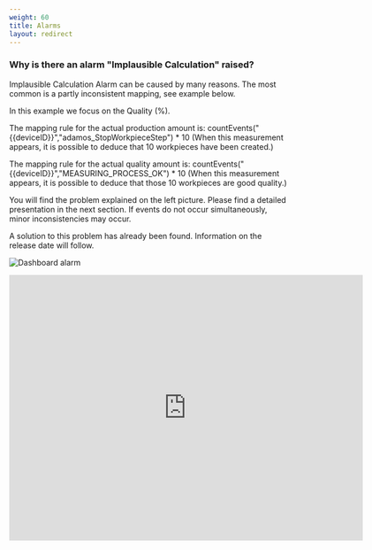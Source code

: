 ```yaml
---
weight: 60
title: Alarms
layout: redirect
---
```


### Why is there an alarm "Implausible Calculation" raised?

Implausible Calculation Alarm can be caused by many reasons. The most common is a partly inconsistent mapping, see example below.

In this example we focus on the Quality (%).<br>

The mapping rule for the actual production amount is: countEvents("{{deviceID}}","adamos_StopWorkpieceStep") * 10 (When this measurement appears, it is possible to deduce that 10 workpieces have been created.)<br>

The mapping rule for the actual quality amount is: countEvents("{{deviceID}}","MEASURING_PROCESS_OK") * 10 (When this measurement appears, it is possible to deduce that those 10 workpieces are good quality.)

You will find the problem explained on the left picture. Please find a detailed presentation in the next section. If events do not occur simultaneously, minor inconsistencies may occur.

A solution to this problem has already been found. Information on the release date will follow.

![Dashboard alarm](/images/oee/faq/faq-implausible-calculation-alarm.png)

<iframe
    width="640"
    height="480"
    src="https://www.youtube.com/embed/b9b7-3nlseA"
    frameborder="0"
    allow="autoplay; encrypted-media"
    allowfullscreen>
</iframe>
